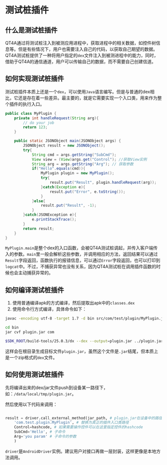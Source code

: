 # 测试桩插件

## 什么是测试桩插件

QT4A通过将测试桩注入到被测应用进程中，获取进程中的相关数据，如控件树信息等。但是有些情况下，用户也需要注入自己的代码，以获取自己期望的数据。QT4A测试桩提供了一种将用户指定的`dex`文件注入到被测进程中的能力，同时，借助于QT4A的通信通道，用户可以传输自己的数据，而不需要自己创建信道。

## 如何实现测试桩插件

测试桩插件本质上还是一个`dex`，可以使用`Java`语言编写。但是与普通的dex相比，它还是存在着一些差异。最主要的，就是它需要实现一个入口类，用来作为整个插件的执行入口。

```java
public class MyPlugin {
    private int handleRequest(String arg){
        // do your job
        return 123;
    }

    public static JSONObject main(JSONObject args) {
		JSONObject result = new JSONObject();
		try{
			String cmd = args.getString("SubCmd");
            View view = (View)args.get("Control"); //获取View实例
            String arg = args.getString("Arg"); // 获取参数
            if("Hello".equals(cmd)){
                MyPlugin plugin = new MyPlugin();
                try{
                    result.put("Result", plugin.handleRequest(arg));
                }catch(Exception e){
                    result.put("Error", e.toString());
                }
            }else{
                result.put("Result", -1);
            }
		}catch(JSONException e){
			e.printStackTrace();
		}
		return result;
	}
}
```

`MyPlugin.main`是整个dex的入口函数，会被QT4A测试桩调起，并传入客户端传入的参数。`main`里一般会解析这些参数，并调用相应的方法，返回结果可以通过`Result`字段返回，函数执行的报错信息，可以通过`Error`字段返回，也可以打印到`logcat`中。不过，不捕获异常也没有关系，因为QT4A测试桩在调用插件函数的时候也会主动捕获异常的。


## 如何编译测试桩插件

1. 使用普通编译apk的方式编译，然后提取出apk中的`classes.dex`
2. 使用命令行方式编译，具体命令如下：

```bash
javac -encoding utf-8 -target 1.7 -d bin src/com/test/plugin/MyPlugin.java -bootclasspath $SDK_ROOT/platforms/android-24/android.jar # $SDK_ROOT为Android SDK根路径

cd bin
jar cvf plugin.jar com

$SDK_ROOT/build-tools/25.0.3/dx --dex --output=plugin.jar ../plugin.jar # 25.0.3要改成实际安装的版本
```

这样会在根目录生成目标文件`plugin.jar`，虽然这个文件是`.jar`结尾，但本质上是一个zip格式的`dex`文件。


## 如何使用测试桩插件

先将编译出来的dex/jar文件push到设备某一路径下，如：`/data/local/tmp/plugin.jar`。

然后使用以下代码来调用：

```python

result = driver.call_external_method(jar_path, # plugin.jar在设备中的路径
    'com.test.plugin.MyPlugin', # 替换为真正的插件入口类路径
    Control=hashcode, # 如果需要操作控件可以在这里指定控件的hashcode
    SubCmd='Hello', # 子命令
    Arg='you param' # 子命令的参数
    )
```

`driver`是`AndroidDriver`实例。建议用户对接口再做一层封装，这样更像是本地方法调用。
